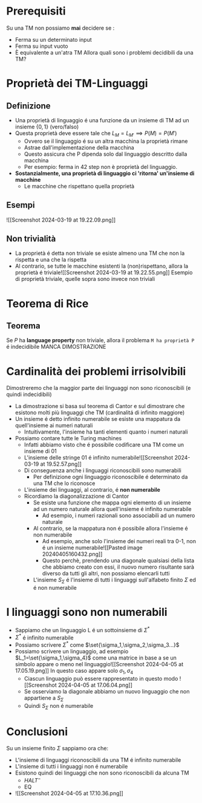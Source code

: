 # Prerequisiti
Su una TM non possiamo **mai** decidere se :
- Ferma su un determinato input
- Ferma su input vuoto
- È equivalente a un'atra TM
Allora quali sono i problemi decidibili da una TM?
# Proprietà dei TM-Linguaggi
## Definizione
- Una proprietà di linguaggio é una funzione da un insieme di TM ad un insieme $\{ 0,1 \}$ (vero/falso)
- Questa proprietà deve essere tale che $L_M = L_{M'} \implies P(M)=P(M')$ 
	- Ovvero se il linguaggio é su un altra macchina la proprietà rimane
	- Astrae dall'implementazione della macchina
	- Questo assicura che P dipenda solo dal linguaggio descritto dalla macchina
	- Per esempio: ferma in 42 step non è proprietà del linguaggio.
- **Sostanzialmente, una proprietà di linguaggio ci 'ritorna' un'insieme di macchine**
	- Le macchine che rispettano quella proprietà
## Esempi
![[Screenshot 2024-03-19 at 19.22.09.png]]
## Non trivialità
- La proprietà é detta non triviale se esiste almeno una TM che non la rispetta e una che la rispetta
- Al contrario, se tutte le macchine esistenti la (non)rispettano, allora la proprietà é triviale![[Screenshot 2024-03-19 at 19.22.55.png]]
  Esempio di proprietà triviale, quelle sopra sono invece non triviali
# Teorema di Rice
## Teorema
Se $P$ ha **language property** non triviale, allora il problema `M ha proprietà P` é indecidibile
MANCA DIMOSTRAZIONE

# Cardinalità dei problemi irrisolvibili
Dimostreremo che la maggior parte dei linguaggi non sono riconoscibili (e quindi indecidibili)
- La dimostrazione si basa sul teorema di Cantor e sul dimostrare che esistono molti più linguaggi che TM (cardinalitá di infinito maggiore)
- Un insieme é detto infinito numerabile se esiste una mappatura da quell'insieme ai numeri naturali
	- Intuitivamente, l'insieme ha tanti elementi quanto i numeri naturali
- Possiamo contare tutte le Turing machines
	- Infatti abbiamo visto che é possibile codificare una TM come un insieme di 01
	- L'insieme delle stringe 01 é infinito numerabile![[Screenshot 2024-03-19 at 19.52.57.png]]
  - Di conseguenza anche i linguaggi riconoscibili sono numerabili
	  - Per definizione ogni linguaggio riconoscibile é determinato da una TM che lo riconosce
  - L'insieme dei linguaggi, al contrario, é **non numerabile**
  - Ricordiamo la diagonalizzazione di Cantor
	  - Se esiste una funzione che mappa ogni elemento di un insieme ad un numero naturale allora quell'insieme é infinito numerabile
		  - Ad esempio, i numeri razionali sono associabili ad un numero naturale
	  - Al contrario, se la mappatura non é possibile allora l'insieme é non numerabile
		  - Ad esempio, anche solo l'insieme dei numeri reali tra 0-1, non é un insieme numerabile![[Pasted image 20240405160432.png]]
		  - Questo perchè, prendendo una diagonale qualsiasi della lista che abbiamo creato con essi, il nuovo numero risultante sarà diverso da tutti gli altri, non possiamo elencarli tutti
	- L'insieme $S_{\Sigma}$ é l'insieme di tutti i linguaggi sull'alfabeto finito $\Sigma$ ed é non numerabile
# I linguaggi sono non numerabili
- Sappiamo che un linguaggio L é un sottoinsieme di $\Sigma^*$ 
- $\Sigma^*$ é infinito numerabile
- Possiamo scrivere $\Sigma^*$ come $\set{\sigma_1,\sigma_2,\sigma_3...}$
- Possiamo scrivere un linguaggio, ad esempio $L_1=\set{\sigma_1,\sigma_4}$ come una matrice in base a se un simbolo appare o meno nel linguaggio![[Screenshot 2024-04-05 at 17.05.19.png]]
  In questo caso appare solo $\sigma_1, \sigma_4$
  - Ciascun linguaggio può essere rappresentato in questo modo
  ![[Screenshot 2024-04-05 at 17.06.04.png]]
  - Se osserviamo la diagonale abbiamo un nuovo linguaggio che non appartiene a  $S_{\Sigma}$
  - Quindi  $S_{\Sigma}$ non é numerabile
# Conclusioni
Su un insieme finito $\Sigma$ sappiamo ora che:
- L'insieme di linguaggi riconoscibili da una TM é infinito numerabile
- L'insieme di tutti i linguaggi non é numerabile
- Esistono quindi dei linguaggi che non sono riconoscibili da alcuna TM
	- $HALT^-$
	- EQ
- ![[Screenshot 2024-04-05 at 17.10.36.png]]